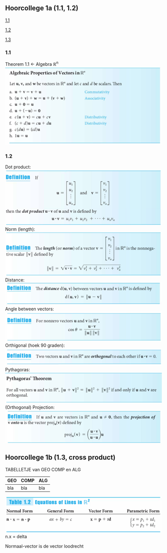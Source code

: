 ## Hoorcollege 1a (1.1, 1.2)
[1.1](#11)

[1.2](#12)

[1.3](#13)


### 1.1
Theorem 1.1 <- Algebra 	&#8477;<sup>n</sup>
![](1.1/rules.png)

### 1.2
Dot product:
![](1.2/dot.png)
Norm (length):
![](1.2/norm.png)
Distance:
![](1.2/distance.png)
Angle between vectors:
![](1.2/angle.png)
Orthigonal (hoek 90 graden):
![](1.2/orthogonal.png)
Pythagoras:
![](1.2/pythagoras.png)
(Orthogonal) Projection:
![](1.2/projectie.png)

## Hoorcollege 1b (1.3, cross product)

TABELLETJE van GEO COMP en ALG

| GEO | COMP | ALG |
| --- | --- | --- |
| bla | bla | bla |
![](1.3/table12.png)
n.x = delta

Normaal-vector is de vector loodrecht 
